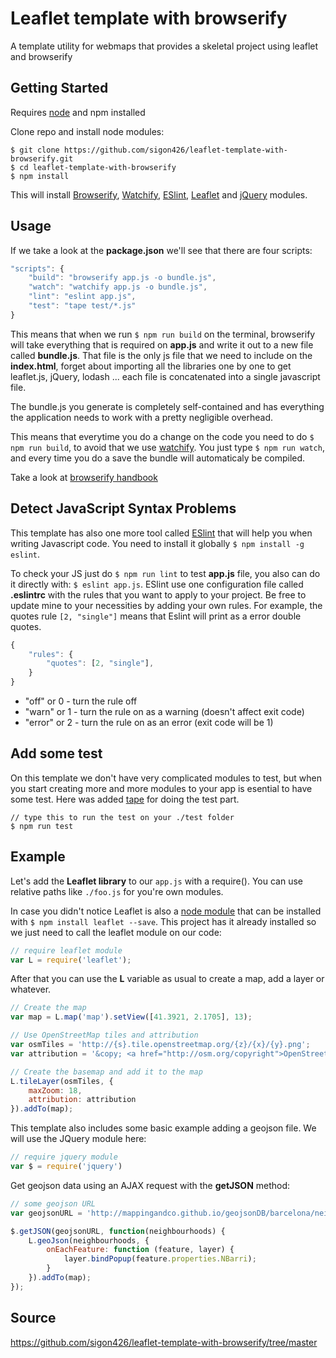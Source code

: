 # Leaflet template with browserify

A template utility for webmaps that provides a skeletal project using leaflet and browserify


## Getting Started

Requires [node](https://nodejs.org/en/) and npm installed

Clone repo and install node modules:

```
$ git clone https://github.com/sigon426/leaflet-template-with-browserify.git
$ cd leaflet-template-with-browserify
$ npm install
```

This will install [Browserify](https://github.com/substack/node-browserify), [Watchify](https://github.com/substack/watchify), [ESlint](https://www.npmjs.com/package/eslint), [Leaflet](https://www.npmjs.com/package/leaflet) and [jQuery](https://www.npmjs.com/package/jquery) modules.


## Usage

If we take a look at the **package.json** we'll see that there are four scripts:


```javascript
"scripts": {
    "build": "browserify app.js -o bundle.js",
    "watch": "watchify app.js -o bundle.js",
    "lint": "eslint app.js",
    "test": "tape test/*.js"
}
```

This means that when we run `$ npm run build` on the terminal, browserify will take everything that is required on **app.js** and write it out to a new file called **bundle.js**. That file is the only js file that we need to include on the **index.html**, forget about importing all the libraries one by one to get leaflet.js, jQuery, lodash ... each file is concatenated into a single javascript file.

The bundle.js you generate is completely self-contained and has everything the application needs to work with a pretty negligible overhead.

This means that everytime you do a change on the code you need to do `$ npm run build`, to avoid that we use [watchify](https://github.com/substack/watchify). You just type `$ npm run watch`, and every time you do a save the bundle will automaticaly be compiled.

Take a look at [browserify handbook](https://github.com/substack/browserify-handbook)

## Detect JavaScript Syntax Problems

This template has also one more tool called [ESlint](http://eslint.org/) that will help you when writing Javascript code. You need to install it globally `$ npm install -g eslint`.

To check your JS just do `$ npm run lint` to test **app.js** file, you also can do it directly with: `$ eslint app.js`. ESlint use one configuration file called **.eslintrc** with the rules that you want to apply to your project. Be free to update mine to your necessities by adding your own rules. For example, the quotes rule `[2, "single"]` means that Eslint will print as a error double quotes.


```javascript
{
    "rules": {
        "quotes": [2, "single"],
    }
}
```

* "off" or 0 - turn the rule off
* "warn" or 1 - turn the rule on as a warning (doesn't affect exit code)
* "error" or 2 - turn the rule on as an error (exit code will be 1)

## Add some test

On this template we don't have very complicated modules to test, but when you start creating more and more modules to your app is esential to have some test. Here was added [tape](https://github.com/substack/tape) for doing the test part.

```
// type this to run the test on your ./test folder
$ npm run test
```

## Example

Let's add the **Leaflet library** to our `app.js` with a require(). You can use relative paths like `./foo.js` for you're own modules.

In case you didn't notice Leaflet is also a [node module](https://www.npmjs.com/package/leaflet) that can be installed with `$ npm install leaflet --save`. This project has it already installed so we just need to call the leaflet module on our code:

```javascript
// require leaflet module
var L = require('leaflet');
```

After that you can use the **L** variable as usual to create a map, add a layer or whatever.

```javascript
// Create the map
var map = L.map('map').setView([41.3921, 2.1705], 13);

// Use OpenStreetMap tiles and attribution
var osmTiles = 'http://{s}.tile.openstreetmap.org/{z}/{x}/{y}.png';
var attribution = '&copy; <a href="http://osm.org/copyright">OpenStreetMap</a> contributors';

// Create the basemap and add it to the map
L.tileLayer(osmTiles, {
    maxZoom: 18,
    attribution: attribution
}).addTo(map);
```

This template also includes some basic example adding a geojson file. We will use the JQuery module here:

```javascript
// require jquery module
var $ = require('jquery')
```

Get geojson data using an AJAX request with the **getJSON** method:

```javascript
// some geojson URL
var geojsonURL = 'http://mappingandco.github.io/geojsonDB/barcelona/neighbourhoods.geojson'

$.getJSON(geojsonURL, function(neighbourhoods) {
    L.geoJson(neighbourhoods, {
        onEachFeature: function (feature, layer) {
            layer.bindPopup(feature.properties.NBarri);
        }
    }).addTo(map);
});
```

## Source

https://github.com/sigon426/leaflet-template-with-browserify/tree/master
